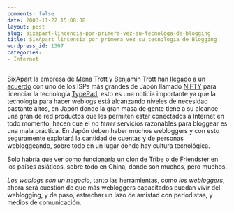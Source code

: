```yaml
---
comments: false
date: 2003-11-22 15:08:08
layout: post
slug: sixapart-lincencia-por-primera-vez-su-tecnologa-de-blogging
title: SixApart lincencia por primera vez su tecnología de Blogging
wordpress_id: 1307
categories:
- Internet
---
```


[SixApart](http://www.sixapart.com) la empresa de Mena Trott y Benjamin Trott [han llegado a un acuerdo](http://www.sixapart.com/press/six_apart_announces_first_license_o.shtml) con uno de los ISPs más grandes de Japón llamado [NIFTY](http://www.nifty.com) para licenciar la tecnología [TypePad](http://www.typepad.com), esto es una noticia importante ya que la tecnología para hacer weblogs está alcanzando niveles de necesidad bastante altos, en Japón donde la gran masa de gente tiene a su alcance una gran de red productos que les permiten estar conectados a Internet en todo momento, hacen que el _no tener_ servicios razonables para bloggear es una mala práctica. En Japón deben haber muchos webloggers y con esto seguramente explotará la cantidad de cuentas y de personas webloggeando, sobre todo en un lugar donde hay cultura tecnológica.





Solo habría que ver [como funcionaría un clon de Tribe o de Friendster](/archivos/categorias/redes_sociales/mas_informacion_sobre_las_redes_sociales.php) en los países asiáticos, sobre todo en China, donde son muchos, pero muchos.





_Los weblogs son un negocio_, tanto las herramientas, como _los webloggers_, ahora será cuestión de que más webloggers capacitados puedan vivir del weblogging, y de paso, estrechar un lazo de amistad con periodistas, y medios de comunicación.




 
